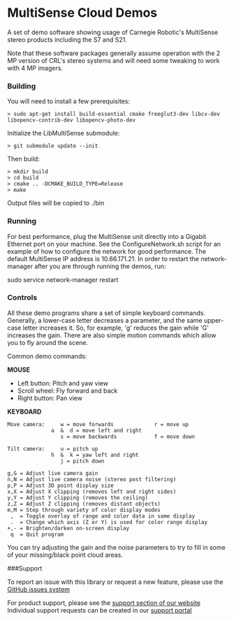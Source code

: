 # MultiSense Cloud Demos

A set of demo software showing usage of Carnegie Robotic's MultiSense stereo products including the S7 and S21.

Note that these software packages generally assume operation with the 2 MP version of CRL's stereo systems and will need some tweaking to work with 4 MP imagers.


### Building

You will need to install a few prerequisites:

    > sudo apt-get install build-essential cmake freeglut3-dev libcv-dev libopencv-contrib-dev libopencv-photo-dev

Initialize the LibMultiSense submodule:

    > git submodule update --init

Then build:

    > mkdir build
    > cd build
    > cmake .. -DCMAKE_BUILD_TYPE=Release
    > make

Output files will be copied to ./bin


### Running


For best performance, plug the MultiSense unit directly into a Gigabit Ethernet
port on your machine.  See the ConfigureNetwork.sh script for an example of how
to configure the network for good performance.  The default MultiSense IP
address is 10.66.171.21. In order to restart the network-manager after you are
through running the demos, run:

sudo service network-manager restart


### Controls

All these demo programs share a set of simple keyboard commands.
Generally, a lower-case letter decreases a parameter, and the same upper-case letter increases it.
So, for example, 'g' reduces the gain while 'G' increases the gain.
There are also simple motion commands which allow you to fly around the scene.

Common demo commands:

**MOUSE**

* Left button:  Pitch and yaw view
* Scroll wheel: Fly forward and back
* Right button: Pan view

**KEYBOARD**

```
Move camera:     w = move forwards             r = move up
              a  &  d = move left and right
                 s = move backwards            f = move down

Tilt camera:     u = pitch up
              h  &  k = yaw left and right
                 j = pitch down

g,G = Adjust live camera gain
n,N = Adjust live camera noise (stereo post filtering)
p,P = Adjust 3D point display size
x,X = Adjust X clipping (removes left and right sides)
y,Y = Adjust Y clipping (removes the ceiling)
z,Z = Adjust Z clipping (removes distant objects)
m,M = Step through variety of color display modes
 ,  = Toggle overlay of range and color data in same display
 .  = Change which axis (Z or Y) is used for color range display
+,- = Brighten/darken on-screen display
 q  = Quit program
```

You can try adjusting the gain and the noise parameters to try to fill in some of your missing/black point cloud areas.


###Support

To report an issue with this library or request a new feature,
please use the [GitHub issues system](https://github.com/carnegierobotics/multisense_cloud_demos/issues)

For product support, please see the [support section of our website](https://carnegierobotics.com/support)
Individual support requests can be created in our [support portal](https://support.carnegierobotics.com/hc/en-us)
